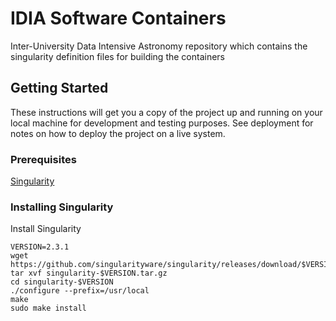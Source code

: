 # IDIA Software Containers

Inter-University Data Intensive Astronomy repository which contains the singularity definition files for building the containers

## Getting Started

These instructions will get you a copy of the project up and running on your local machine for development and testing purposes. See deployment for notes on how to deploy the project on a live system.

### Prerequisites

[Singularity](http://singularity.lbl.gov/ "Singularity")


### Installing Singularity

Install Singularity 

```
VERSION=2.3.1
wget https://github.com/singularityware/singularity/releases/download/$VERSION/singularity-$VERSION.tar.gz
tar xvf singularity-$VERSION.tar.gz
cd singularity-$VERSION
./configure --prefix=/usr/local
make
sudo make install
```
